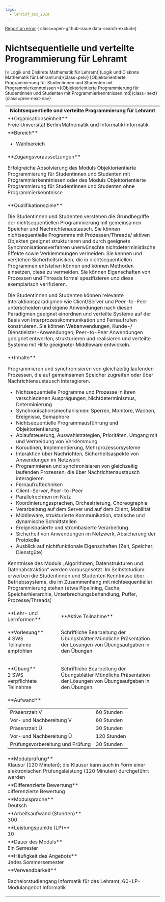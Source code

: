 ```yaml
---
tags:
  - lehrinf_bsc_2014
---
```

[Report an error](https://github.com/SGSSGene/FUB-SUP/issues/new?title=Error%20in%20%22Nichtsequentielle%20und%20verteilte%20Programmierung%20f%C3%BCr%20Lehramt%22&body=There%20seems%20to%20be%20an%20error%20in%20module%20%22Nichtsequentielle%20und%20verteilte%20Programmierung%20f%C3%BCr%20Lehramt%22%2E%0A%0A%3CDescribe%20here%20a%20slightly%20more%20detailed%20description%20of%20what%20is%20wrong%3E&labels=bug)
{ class=open-github-issue data-search-exclude}

# Nichtsequentielle und verteilte Programmierung für Lehramt

[« Logik und Diskrete Mathematik für Lehramt](Logik und Diskrete Mathematik für Lehramt.md){class=prev}
[Objektorientierte Programmierung für Studentinnen und Studenten mit Programmierkenntnissen »](Objektorientierte Programmierung für Studentinnen und Studenten mit Programmierkenntnissen.md){class=next}
{class=prev-next-nav}

<table markdown id="moduledesc">
<tr markdown class="moduledesc_head"><th colspan="2">Nichtsequentielle und verteilte Programmierung für Lehramt </th></tr>
<tr markdown><td colspan="2">**Organisationseinheit**   <br>Freie Universität Berlin/Mathematik und Informatik/Informatik</td></tr>

<tr markdown><td colspan="2">**Bereich**<br>


- Wahlbereich

</td></tr>

<tr markdown><td colspan="2">**Zugangsvoraussetzungen** <br>

Erfolgreiche Absolvierung des Moduls Objektorientierte Programmierung für Studentinnen und Studenten mit Programmierkenntnissen oder des Moduls Objektorientierte Programmierung für Studentinnen und Studenten ohne Programmierkenntnisse


</td></tr>
<tr markdown><td colspan="2">**Qualifikationsziele**    <br>

Die Studentinnen und Studenten verstehen die Grundbegriffe der
nichtsequentiellen Programmierung mit gemeinsamen Speicher und
Nachrichtenaustausch. Sie können nichtsequentielle Programme mit
Prozessen/Threads/ aktiven Objekten geeignet strukturieren und durch
geeignete Synchronisationsverfahren unerwünschte nichtdeterministische
Effekte sowie Verklemmungen vermeiden. Sie kennen und verstehen
Sicherheitsrisiken, die in nichtsequentiellen Programmen entstehen können
und können Methoden einsetzen, diese zu vermeiden. Sie können Eigenschaften
von Prozessen und Threads formal spezifizieren und diese exemplarisch
verifizieren.

Die Studentinnen und Studenten können relevante
Interaktionsparadigmen wie Client/Server und Peer-to-Peer unterscheiden und
eigene Anwendungen nach diesen Paradigmen geeignet einordnen und verteilte
Systeme auf der Basis von Interprozesskommunikation und Fernaufrufen
konstruieren. Sie können Webanwendungen, Kunde-/ Dienstleister-Anwendungen,
Peer-to-Peer Anwendungen geeignet entwerfen, strukturieren und realisieren
und verteilte Systeme mit Hilfe geeigneter Middleware entwickeln.


</td></tr>
<tr markdown><td colspan="2">**Inhalte**                <br>

Programmieren und synchronisieren von gleichzeitig laufenden Prozessen, die
auf gemeinsamen Speicher zugreifen oder über Nachrichtenaustausch
interagieren.

- Nichtsequentielle Programme und Prozesse in ihren verschiedenen
  Ausprägungen, Nichtdeterminismus, Determinierung
- Synchronisationsmechanismen: Sperren, Monitore, Wachen, Ereignisse,
  Semaphore
- Nichtsequentielle Programmausführung und Objektorientierung
- Ablaufsteuerung, Auswahlstrategien, Prioritäten, Umgang mit und Vermeidung
  von Verklemmung
- Koroutinen, Implementierung, Mehrprozessorsysteme
- Interaktion über Nachrichten, Sicherheitsaspekte von Anwendungen im
  Netzwerk
- Programmieren und synchronisieren von gleichzeitig laufenden Prozessen,
  die über Nachrichtenaustausch interagieren
- Fernaufruftechniken
- Client-Server, Peer-to-Peer
- Parallelrechnen im Netz
- Koordinierungssprachen, Orchestrierung, Choreographie
- Verarbeitung auf dem Server und auf dem Client, Mobilität
- Middleware, strukturierte Kommunikation, statische und dynamische
  Schnittstellen
- Ereignisbasierte und strombasierte Verarbeitung
- Sicherheit von Anwendungen im Netzwerk, Absicherung der Protokolle
- Ausblick auf nichtfunktionale Eigenschaften (Zeit, Speicher, Dienstgüte)

Kenntnisse des Moduls „Algorithmen, Datenstrukturen und Datenabstraktion“
werden vorausgesetzt. Im Selbststudium erwerben die Studentinnen und
Studenten Kenntnisse über Betriebssysteme, die im Zusammenhang mit
nichtsequentieller Programmierung stehen (etwa Pipelining, Cache,
Speicherhierarchie, Unterbrechungsbehandlung, Puffer, Prozesse/Threads)


</td></tr>

<tr markdown><td>**Lehr- und Lernformen**</td><td>**Aktive Teilnahme**</td></tr>
<tr markdown><td> **Vorlesung** <br>4 SWS <br> Teilnahme empfohlen</td><td>

Schriftliche Bearbeitung der Übungsblätter Mündliche Präsentation der Lösungen von Übungsaufgaben in den Übungen
</td></tr>
<tr markdown><td> **Übung** <br>2 SWS <br> verpflichtete Teilnahme</td><td>

Schriftliche Bearbeitung der Übungsblätter Mündliche Präsentation der Lösungen von Übungsaufgaben in den Übungen
</td></tr>
<tr markdown><td colspan="2">**Aufwand**                <br>
<table class="aufwand_table">
<tr><td>Präsenzzeit V</td><td>60 Stunden</td></tr>
<tr><td>Vor- und Nachbereitung V</td><td>60 Stunden</td></tr>
<tr><td>Präsenzzeit Ü</td><td>30 Stunden</td></tr>
<tr><td>Vor- und Nachbereitung Ü</td><td>120 Stunden</td></tr>
<tr><td>Prüfungsvorbereitung und Prüfung</td><td>30 Stunden</td></tr>
</table>

</td></tr>
<tr markdown><td colspan="2">**Modulprüfung**             <br>Klausur (120 Minuten); die Klausur kann auch in Form einer elektronischen
Prüfungsleistung (120 Minuten) durchgeführt werden


</td></tr>
<tr markdown><td colspan="2">**Differenzierte Bewertung** <br>differenzierte Bewertung

</td></tr>
<tr markdown><td colspan="2">**Modulsprache**             <br>Deutsch</td></tr>
<tr markdown><td colspan="2">**Arbeitsaufwand (Stunden)** <br>300</td></tr>
<tr markdown><td colspan="2">**Leistungspunkte (LP)**     <br>10</td></tr>
<tr markdown><td colspan="2">**Dauer des Moduls**         <br>Ein Semester</td></tr>
<tr markdown><td colspan="2">**Häufigkeit des Angebots**  <br>Jedes Sommersemester</td></tr>
<tr markdown><td colspan="2">**Verwendbarkeit**           <br>

Bachelorstudiengang Informatik für das Lehramt, 60-LP-Modulangebot
Informatik


</td></tr>

</table>
